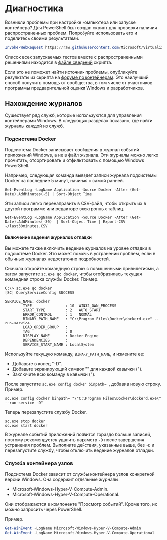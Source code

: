 # Диагностика

Возникли проблемы при настройке компьютера или запуске контейнера? Для PowerShell был создан скрипт для проверки наличия распространенных проблем. Попробуйте использовать его и поделитесь своими результатами.

```PowerShell
Invoke-WebRequest https://raw.githubusercontent.com/Microsoft/Virtualization-Documentation/master/windows-server-container-tools/Debug-ContainerHost/Debug-ContainerHost.ps1 | Invoke-Expression
```
Список всех запускаемых тестов вместе с распространенными решениями находится в [файле сведений](https://github.com/Microsoft/Virtualization-Documentation/blob/master/windows-server-container-tools/Debug-ContainerHost/README.md) скрипта.

Если это не поможет найти источник проблемы, опубликуйте результаты из скрипта на [форуме по контейнерам](https://social.msdn.microsoft.com/Forums/en-US/home?forum=windowscontainers). Это наилучший способ получить помощь от сообщества, в том числе от участников программы предварительной оценки Windows и разработчиков.


## Нахождение журналов
Существует ряд служб, которые используются для управления контейнерами Windows. В следующих разделах показано, где найти журналы каждой из служб.

### Подсистема Docker
Подсистема Docker записывает сообщения в журнал событий приложений Windows, а не в файл журнала. Эти журналы можно легко прочитать, отсортировать и отфильтровать с помощью Windows PowerShell.

Например, следующая команда выведет записи журнала подсистемы Docker за последние 5 минут, начиная с самой ранней.

```
Get-EventLog -LogName Application -Source Docker -After (Get-Date).AddMinutes(-5) | Sort-Object Time 
```

Эти записи легко перенаправить в CSV-файл, чтобы открыть их в другой программе или редакторе электронных таблиц.

```
Get-EventLog -LogName Application -Source Docker -After (Get-Date).AddMinutes(-30)  | Sort-Object Time | Export-CSV ~/last30minutes.CSV
```

#### Включение ведения журналов отладки
Вы можете также включить ведение журналов на уровне отладки в подсистеме Docker. Это может помочь в устранении проблем, если в обычных журналах недостаточно подробностей.

Сначала откройте командную строку с повышенными привилегиями, а затем запустите `sc.exe qc docker`, чтобы отобразилась текущая командная строка службы Docker.
Пример.
```none
C:\> sc.exe qc docker
[SC] QueryServiceConfig SUCCESS

SERVICE_NAME: docker
        TYPE               : 10  WIN32_OWN_PROCESS
        START_TYPE         : 2   AUTO_START
        ERROR_CONTROL      : 1   NORMAL
        BINARY_PATH_NAME   : "C:\Program Files\Docker\dockerd.exe" --run-service
        LOAD_ORDER_GROUP   :
        TAG                : 0
        DISPLAY_NAME       : Docker Engine
        DEPENDENCIES       :
        SERVICE_START_NAME : LocalSystem
```

Используйте текущую команду, `BINARY_PATH_NAME`, и измените ее:
- Добавьте в конец "-D".
- Добавьте экранирующий символ "\" для каждой кавычки (").
- Заключите всю команду в кавычки (").

После запустите `sc.exe config docker binpath= `, добавив новую строку. Пример. 
```none
sc.exe config docker binpath= "\"C:\Program Files\Docker\dockerd.exe\" --run-service -D"
```


Теперь перезапустите службу Docker.
```none
sc.exe stop docker
sc.exe start docker
```

В журнале событий приложений появится гораздо больше записей, поэтому рекомендуется удалить параметр `-D` после завершения устранения проблем. Выполните действия, указанные выше, без `-D` и перезапустите службу, чтобы отключить ведение журналов отладки.


### Служба контейнера узлов
Подсистема Docker зависит от службы контейнера узлов конкретной версии Windows. Она содержит отдельные журналы: 
- Microsoft-Windows-Hyper-V-Compute-Admin.
- Microsoft-Windows-Hyper-V-Compute-Operational.

Они отображаются в компоненте "Просмотр событий". Кроме того, их можно запросить через PowerShell.

Пример.
```PowerShell
Get-WinEvent -LogName Microsoft-Windows-Hyper-V-Compute-Admin
Get-WinEvent -LogName Microsoft-Windows-Hyper-V-Compute-Operational 
```



<!--HONumber=Oct16_HO3-->


